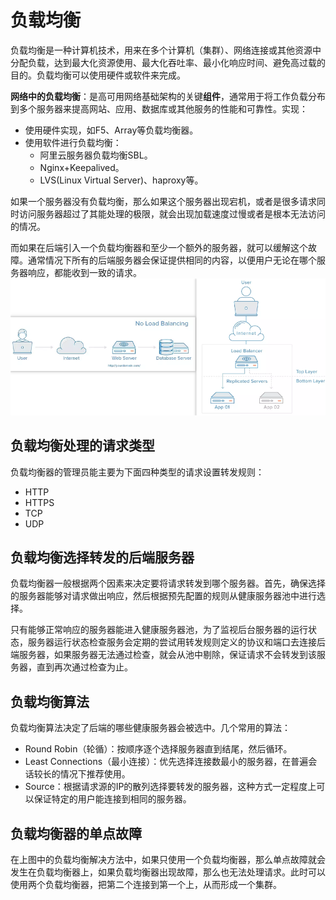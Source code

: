 # 负载均衡
负载均衡是一种计算机技术，用来在多个计算机（集群）、网络连接或其他资源中分配负载，达到最大化资源使用、最大化吞吐率、最小化响应时间、避免高过载的目的。负载均衡可以使用硬件或软件来完成。

**网络中的负载均衡**：是高可用网络基础架构的关键**组件**，通常用于将工作负载分布到多个服务器来提高网站、应用、数据库或其他服务的性能和可靠性。实现：
* 使用硬件实现，如F5、Array等负载均衡器。
* 使用软件进行负载均衡：
    * 阿里云服务器负载均衡SBL。
    * Nginx+Keepalived。
    * LVS(Linux Virtual Server)、haproxy等。

如果一个服务器没有负载均衡，那么如果这个服务器出现宕机，或者是很多请求同时访问服务器超过了其能处理的极限，就会出现加载速度过慢或者是根本无法访问的情况。

而如果在后端引入一个负载均衡器和至少一个额外的服务器，就可以缓解这个故障。通常情况下所有的后端服务器会保证提供相同的内容，以便用户无论在哪个服务器响应，都能收到一致的请求。
<br><img src=img/负载均衡.png><br>

## 负载均衡处理的请求类型
负载均衡器的管理员能主要为下面四种类型的请求设置转发规则：
* HTTP
* HTTPS
* TCP
* UDP

## 负载均衡选择转发的后端服务器
负载均衡器一般根据两个因素来决定要将请求转发到哪个服务器。首先，确保选择的服务器能够对请求做出响应，然后根据预先配置的规则从健康服务器池中进行选择。

只有能够正常响应的服务器能进入健康服务器池，为了监视后台服务器的运行状态，服务器运行状态检查服务会定期的尝试用转发规则定义的协议和端口去连接后端服务器，如果服务器无法通过检查，就会从池中剔除，保证请求不会转发到该服务器，直到再次通过检查为止。

## 负载均衡算法
负载均衡算法决定了后端的哪些健康服务器会被选中。几个常用的算法：
* Round Robin（轮循）：按顺序逐个选择服务器直到结尾，然后循环。
* Least Connections（最小连接）：优先选择连接数最小的服务器，在普遍会话较长的情况下推荐使用。
* Source：根据请求源的IP的散列选择要转发的服务器，这种方式一定程度上可以保证特定的用户能连接到相同的服务器。

## 负载均衡器的单点故障
在上图中的负载均衡解决方法中，如果只使用一个负载均衡器，那么单点故障就会发生在负载均衡器上，如果负载均衡器出现故障，那么也无法处理请求。此时可以使用两个负载均衡器，把第二个连接到第一个上，从而形成一个集群。